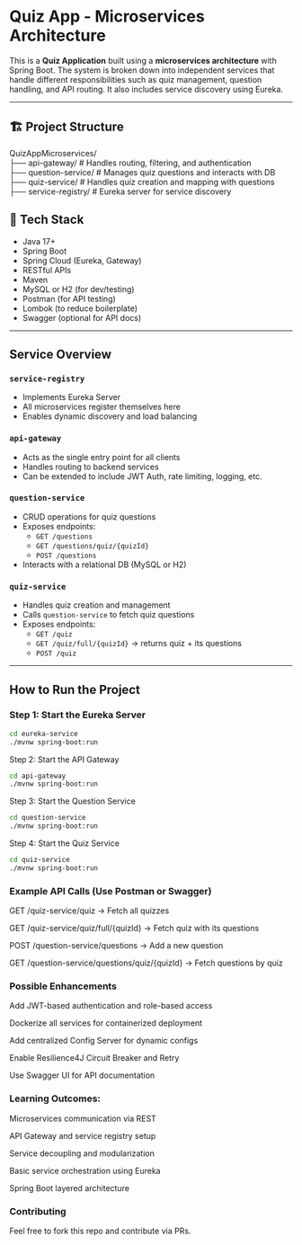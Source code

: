 #  Quiz App - Microservices Architecture

This is a **Quiz Application** built using a **microservices architecture** with Spring Boot. The system is broken down into independent services that handle different responsibilities such as quiz management, question handling, and API routing. It also includes service discovery using Eureka.

---

## 🏗️ Project Structure
QuizAppMicroservices/ <br>
├── api-gateway/ # Handles routing, filtering, and authentication <br>
├── question-service/ # Manages quiz questions and interacts with DB <br>
├── quiz-service/ # Handles quiz creation and mapping with questions <br>
├── service-registry/ # Eureka server for service discovery <br>
## 🔧 Tech Stack

- Java 17+
- Spring Boot
- Spring Cloud (Eureka, Gateway)
- RESTful APIs
- Maven
- MySQL or H2 (for dev/testing)
- Postman (for API testing)
- Lombok (to reduce boilerplate)
- Swagger (optional for API docs)

---

##  Service Overview

###  `service-registry`
- Implements Eureka Server
- All microservices register themselves here
- Enables dynamic discovery and load balancing

###  `api-gateway`
- Acts as the single entry point for all clients
- Handles routing to backend services
- Can be extended to include JWT Auth, rate limiting, logging, etc.

###  `question-service`
- CRUD operations for quiz questions
- Exposes endpoints:
    - `GET /questions`
    - `GET /questions/quiz/{quizId}`
    - `POST /questions`
- Interacts with a relational DB (MySQL or H2)

###  `quiz-service`
- Handles quiz creation and management
- Calls `question-service` to fetch quiz questions
- Exposes endpoints:
    - `GET /quiz`
    - `GET /quiz/full/{quizId}` → returns quiz + its questions
    - `POST /quiz`

---

##  How to Run the Project

### Step 1: Start the Eureka Server
```bash
cd eureka-service
./mvnw spring-boot:run
```
Step 2: Start the API Gateway
```bash
cd api-gateway
./mvnw spring-boot:run
```
Step 3: Start the Question Service
```bash
cd question-service
./mvnw spring-boot:run
```
Step 4: Start the Quiz Service
```bash
cd quiz-service
./mvnw spring-boot:run
```
### Example API Calls (Use Postman or Swagger)
GET /quiz-service/quiz → Fetch all quizzes

GET /quiz-service/quiz/full/{quizId} → Fetch quiz with its questions

POST /question-service/questions → Add a new question

GET /question-service/questions/quiz/{quizId} → Fetch questions by quiz

### Possible Enhancements
 Add JWT-based authentication and role-based access

 Dockerize all services for containerized deployment

 Add centralized Config Server for dynamic configs

 Enable Resilience4J Circuit Breaker and Retry

 Use Swagger UI for API documentation

### Learning Outcomes:
Microservices communication via REST

API Gateway and service registry setup

Service decoupling and modularization

Basic service orchestration using Eureka

Spring Boot layered architecture

### Contributing
Feel free to fork this repo and contribute via PRs.
